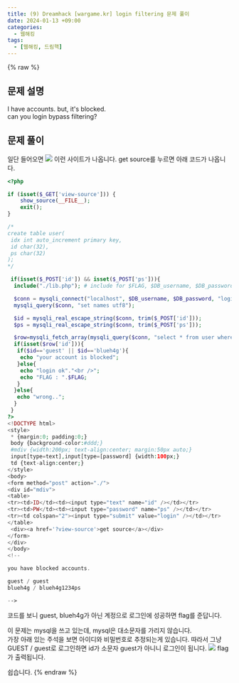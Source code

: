 ```yaml
---
title: (9) Dreamhack [wargame.kr] login filtering 문제 풀이
date: 2024-01-13 +09:00
categories:
  - 웹해킹
tags:
  - [웹해킹, 드림핵]
---
```

{% raw %}
## 문제 설명
I have accounts. but, it's blocked.  
can you login bypass filtering?

## 문제 풀이
일단 들어오면
![](http://kyuyeop.github.io/assets/img/post/9/1.png)
이런 사이트가 나옵니다. get source를 누르면 아래 코드가 나옵니다.
```php
<?php

if (isset($_GET['view-source'])) {
    show_source(__FILE__);
    exit();
}

/*
create table user(
 idx int auto_increment primary key,
 id char(32),
 ps char(32)
);
*/

 if(isset($_POST['id']) && isset($_POST['ps'])){
  include("./lib.php"); # include for $FLAG, $DB_username, $DB_password.

  $conn = mysqli_connect("localhost", $DB_username, $DB_password, "login_filtering");
  mysqli_query($conn, "set names utf8");

  $id = mysqli_real_escape_string($conn, trim($_POST['id']));
  $ps = mysqli_real_escape_string($conn, trim($_POST['ps']));

  $row=mysqli_fetch_array(mysqli_query($conn, "select * from user where id='$id' and ps=md5('$ps')"));
  if(isset($row['id'])){
   if($id=='guest' || $id=='blueh4g'){
    echo "your account is blocked";
   }else{
    echo "login ok"."<br />";
    echo "FLAG : ".$FLAG;
   }
  }else{
   echo "wrong..";
  }
 }
?>
<!DOCTYPE html>
<style>
 * {margin:0; padding:0;}
 body {background-color:#ddd;}
 #mdiv {width:200px; text-align:center; margin:50px auto;}
 input[type=text],input[type=[password] {width:100px;}
 td {text-align:center;}
</style>
<body>
<form method="post" action="./">
<div id="mdiv">
<table>
<tr><td>ID</td><td><input type="text" name="id" /></td></tr>
<tr><td>PW</td><td><input type="password" name="ps" /></td></tr>
<tr><td colspan="2"><input type="submit" value="login" /></td></tr>
</table>
 <div><a href='?view-source'>get source</a></div>
</form>
</div>
</body>
<!--

you have blocked accounts.

guest / guest
blueh4g / blueh4g1234ps

-->
```
코드를 보니 guest, blueh4g가 아닌 계정으로 로그인에 성공하면 flag를 준답니다.  
  
이 문제는 mysql을 쓰고 있는데, mysql은 대소문자를 가리지 않습니다.  
가장 아래 있는 주석을 보면 아이디와 비밀번호로 추정되는게 있습니다.
따라서 그냥 GUEST / guest로 로그인하면 id가 소문자 guest가 아니니 로그인이 됩니다.
![](http://kyuyeop.github.io/assets/img/post/9/2.png)
flag가 출력됩니다.  
  
쉽습니다.
{% endraw %}